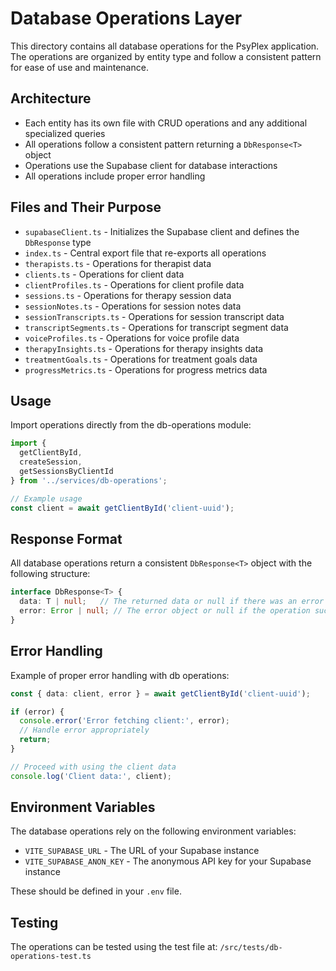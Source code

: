 # Database Operations Layer

This directory contains all database operations for the PsyPlex application. The operations are organized by entity type and follow a consistent pattern for ease of use and maintenance.

## Architecture

- Each entity has its own file with CRUD operations and any additional specialized queries
- All operations follow a consistent pattern returning a `DbResponse<T>` object
- Operations use the Supabase client for database interactions
- All operations include proper error handling

## Files and Their Purpose

- `supabaseClient.ts` - Initializes the Supabase client and defines the `DbResponse` type
- `index.ts` - Central export file that re-exports all operations
- `therapists.ts` - Operations for therapist data
- `clients.ts` - Operations for client data
- `clientProfiles.ts` - Operations for client profile data
- `sessions.ts` - Operations for therapy session data
- `sessionNotes.ts` - Operations for session notes data
- `sessionTranscripts.ts` - Operations for session transcript data
- `transcriptSegments.ts` - Operations for transcript segment data
- `voiceProfiles.ts` - Operations for voice profile data
- `therapyInsights.ts` - Operations for therapy insights data
- `treatmentGoals.ts` - Operations for treatment goals data
- `progressMetrics.ts` - Operations for progress metrics data

## Usage

Import operations directly from the db-operations module:

```typescript
import { 
  getClientById, 
  createSession, 
  getSessionsByClientId 
} from '../services/db-operations';

// Example usage
const client = await getClientById('client-uuid');
```

## Response Format

All database operations return a consistent `DbResponse<T>` object with the following structure:

```typescript
interface DbResponse<T> {
  data: T | null;   // The returned data or null if there was an error
  error: Error | null; // The error object or null if the operation succeeded
}
```

## Error Handling

Example of proper error handling with db operations:

```typescript
const { data: client, error } = await getClientById('client-uuid');

if (error) {
  console.error('Error fetching client:', error);
  // Handle error appropriately
  return;
}

// Proceed with using the client data
console.log('Client data:', client);
```

## Environment Variables

The database operations rely on the following environment variables:

- `VITE_SUPABASE_URL` - The URL of your Supabase instance
- `VITE_SUPABASE_ANON_KEY` - The anonymous API key for your Supabase instance

These should be defined in your `.env` file.

## Testing

The operations can be tested using the test file at:
`/src/tests/db-operations-test.ts`

